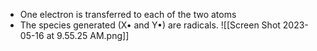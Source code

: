 - One electron is transferred to each of the two atoms 
- The species generated (X• and Y•) are radicals.
![[Screen Shot 2023-05-16 at 9.55.25 AM.png]]